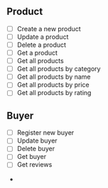 ## Product

- [ ] Create a new product
- [ ] Update a product
- [ ] Delete a product
- [ ] Get a product
- [ ] Get all products
- [ ] Get all products by category
- [ ] Get all products by name
- [ ] Get all products by price
- [ ] Get all products by rating

## Buyer

- [ ] Register new buyer
- [ ] Update buyer
- [ ] Delete buyer
- [ ] Get buyer
- [ ] Get reviews
- 